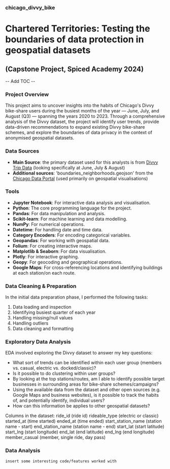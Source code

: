 ### chicago_divvy_bike
# Chartered Territories: Testing the boundaries of data protection in geospatial datasets 
## (Capstone Project, Spiced Academy 2024)

-- Add TOC -- 

### Project Overview

This project aims to uncover insights into the habits of Chicago's Divvy bike-share users during the busiest months of the year — June, July, and August (Q3) — spanning the years 2020 to 2023. Through a comprehensive analysis of the Divvy dataset, the project will identify user trends, provide data-driven recommendations to expand existing Divvy bike-share schemes, and explore the boundaries of data privacy in the context of anonymised geospatial datasets.

### Data Sources

- **Main Source**: the primary dataset used for this analysts is from [Divvy Trip Data](https://divvy-tripdata.s3.amazonaws.com/index.html) (looking specifically at June, July & August)
- **Additional sources**: 'boundaries_neighborhoods.geojson' from the [Chicago Data Portal](https://data.cityofchicago.org/Facilities-Geographic-Boundaries/Boundaries-Neighborhoods/bbvz-uum9) (used primarily on geospatial visualisations)

### Tools

- **Jupyter Notebook**: For interactive data analysis and visualisation.
- **Python**: The core programming language for the project.
- **Pandas**: For data manipulation and analysis.
- **Scikit-learn**: For machine learning and data modelling.
- **NumPy**: For numerical operations.
- **Datetime**: For handling date and time data.
- **Category Encoders**: For encoding categorical variables.
- **Geopandas**: For working with geospatial data.
- **Folium**: For creating interactive maps.
- **Matplotlib & Seaborn**: For data visualisation.
- **Plotly**: For interactive graphing.
- **Geopy**: For geocoding and geographical operations.
- **Google Maps**: For cross-referencing locations and identifying buildings at each station/on each route.

### Data Cleaning & Preparation

In the initial data preparation phase, I performed the following tasks:
1. Data loading and inspection
2. Identifying busiest quarter of each year
3. Handling missing/null values
4. Handling outliers
5. Data cleaning and formatting

### Exploratory Data Analysis 

EDA involved exploring the Divvy dataset to answer my key questions: 

- What sort of trends can be identified within each user group (members vs. casual, electric vs. docked/classic)?
- Is it possible to do clustering within user groups?
- By looking at the top stations/routes, am I able to identify possible target businesses in surrounding areas for bike-share schemes/campaigns?
- Using the available data from the dataset and other open sources (e.g. Google Maps and business websites), is it possible to track the habits of, and potentially identify, individual users?
- How can this information be applies to other geospatial datasets?

Columns in the dataset:
ride_id (ride id)
rideable_type (electric or classic)
started_at (time started)
ended_at (time ended)
start_station_name (station name - start)
end_station_name (station name - end)
start_lat (start latitude)
start_lng (start longitude)
end_lat (end latitude)
end_lng (end longitude)
member_casual (member, single ride, day pass)


### Data Analysis

```
insert some interesting code/features worked with
```


